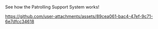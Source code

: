 See how the Patrolling Support System works!


https://github.com/user-attachments/assets/89cea061-bac4-47ef-9c71-6e7dfcc34618

